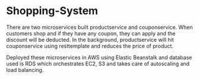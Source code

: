 # Shopping-System

There are two microservices built productservice and couponservice.
When customers shop and if they have any coupon, they can apply and the discount will be deducted. In the background, productservice will hit couponservice using resttemplate and reduces the price of product.

Deployed these microservices in AWS using Elastic Beanstalk and database used is RDS which orchestrates EC2, S3 and takes care of autoscaling and load balancing.
